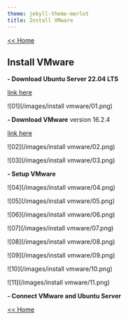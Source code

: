 ```yaml
---
theme: jekyll-theme-merlot
title: Install VMware
---
```

[<< Home](https://yaikaew.github.io/index.html)

## Install VMware

**- Download Ubuntu Server 22.04 LTS**

[link here](https://ubuntu.com/download/server)

![01](/images/install vmware/01.png)

**- Download VMware**
version 16.2.4

[link here](https://www.vmware.com/products/workstation-player.html)

![02](/images/install vmware/02.png)

![03](/images/install vmware/03.png)

**- Setup VMware**

![04](/images/install vmware/04.png)

![05](/images/install vmware/05.png)

![06](/images/install vmware/06.png)

![07](/images/install vmware/07.png)

![08](/images/install vmware/08.png)

![09](/images/install vmware/09.png)

![10](/images/install vmware/10.png)

![11](/images/install vmware/11.png)

**- Connect VMware and Ubuntu Server**



[<< Home](https://yaikaew.github.io/index.html)
